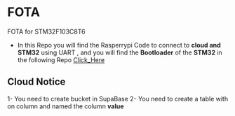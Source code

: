 # FOTA
FOTA for STM32F103C8T6



- In this Repo you will find the Rasperrypi Code to connect to __cloud and STM32__ using UART , and you will find the __Bootloader__ of the __STM32__ in the following Repo [Click_Here](https://github.com/OmarYasser225/Boot-Loader)


## Cloud Notice 
1- You need to create bucket in SupaBase
2- You need to create a table with on column and named the column __value__



 
